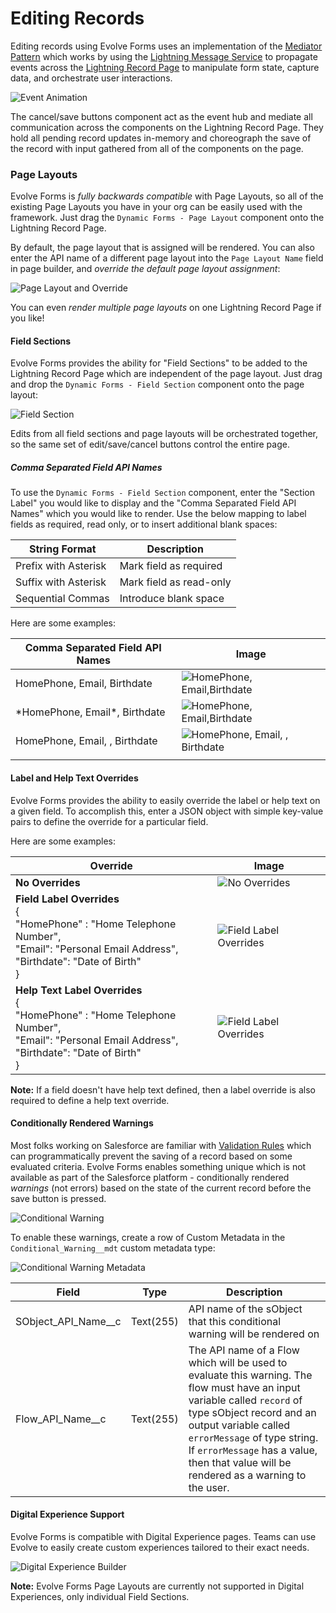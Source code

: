 # Editing Records

Editing records using Evolve Forms uses an implementation of the
[Mediator Pattern](https://en.wikipedia.org/wiki/Mediator_pattern) which works
by using the
[Lightning Message Service](https://developer.salesforce.com/docs/component-library/documentation/en/lwc/lwc.use_message_channel)
to propagate events across the
[Lightning Record Page](https://trailhead.salesforce.com/content/learn/modules/lightning_app_builder/lightning_app_builder_recordpage)
to manipulate form state, capture data, and orchestrate user interactions.

![Event Animation](images/EventAnimation.gif)

The cancel/save buttons component act as the event hub and mediate all
communication across the components on the Lightning Record Page. They hold all
pending record updates in-memory and choreograph the save of the record with
input gathered from all of the components on the page.

### Page Layouts

Evolve Forms is _fully backwards compatible_ with Page Layouts, so all of the
existing Page Layouts you have in your org can be easily used with the
framework. Just drag the `Dynamic Forms - Page Layout` component onto the
Lightning Record Page.

By default, the page layout that is assigned will be rendered. You can also
enter the API name of a different page layout into the `Page Layout Name` field
in page builder, and _override the default page layout assignment_:

![Page Layout and Override](images/PageLayoutAndOverride.gif)

You can even _render multiple page layouts_ on one Lightning Record Page if you
like!

#### Field Sections

Evolve Forms provides the ability for "Field Sections" to be added to the
Lightning Record Page which are independent of the page layout. Just drag and
drop the `Dynamic Forms - Field Section` component onto the page layout:

![Field Section](images/FieldSection.gif)

Edits from all field sections and page layouts will be orchestrated together, so
the same set of edit/save/cancel buttons control the entire page.

##### Comma Separated Field API Names

To use the `Dynamic Forms - Field Section` component, enter the "Section Label"
you would like to display and the "Comma Separated Field API Names" which you
would like to render. Use the below mapping to label fields as required, read
only, or to insert additional blank spaces:

| String Format        | Description             |
| -------------------- | ----------------------- |
| Prefix with Asterisk | Mark field as required  |
| Suffix with Asterisk | Mark field as read-only |
| Sequential Commas    | Introduce blank space   |

Here are some examples:

| Comma Separated Field API Names | Image                                             |
| ------------------------------- | ------------------------------------------------- |
| HomePhone, Email, Birthdate     | ![HomePhone, Email,Birthdate](images/CSV1.png)    |
| \*HomePhone, Email\*, Birthdate | ![*HomePhone, Email*,Birthdate](images/CSV2.png)  |
| HomePhone, Email, , Birthdate   | ![HomePhone, Email, , Birthdate](images/CSV3.png) |
|                                 |                                                   |

#### Label and Help Text Overrides

Evolve Forms provides the ability to easily override the label or help text on a
given field. To accomplish this, enter a JSON object with simple key-value pairs
to define the override for a particular field.

Here are some examples:

| Override                                                                                                                                                        | Image                                                  |
| --------------------------------------------------------------------------------------------------------------------------------------------------------------- | ------------------------------------------------------ |
| **No Overrides**                                                                                                                                                | ![No Overrides](images/CSV1.png)                       |
| **Field Label Overrides**<br/>{<br/> "HomePhone" \: "Home Telephone Number",<br/> "Email": "Personal Email Address",<br/>"Birthdate": "Date of Birth"<br/>}     | ![Field Label Overrides](images/LabelOverrides.png)    |
| **Help Text Label Overrides**<br/>{<br/> "HomePhone" \: "Home Telephone Number",<br/> "Email": "Personal Email Address",<br/>"Birthdate": "Date of Birth"<br/>} | ![Field Label Overrides](images/HelpTextOverrides.png) |

**Note:** If a field doesn't have help text defined, then a label override is
also required to define a help text override.

#### Conditionally Rendered Warnings

Most folks working on Salesforce are familiar with
[Validation Rules](https://help.salesforce.com/s/articleView?id=sf.fields_defining_field_validation_rules.htm&type=5)
which can programmatically prevent the saving of a record based on some
evaluated criteria. Evolve Forms enables something unique which is not available
as part of the Salesforce platform - conditionally rendered _warnings_ (not
errors) based on the state of the current record before the save button is
pressed.

![Conditional Warning](images/ConditionalWarning.gif)

To enable these warnings, create a row of Custom Metadata in the
`Conditional_Warning__mdt` custom metadata type:

![Conditional Warning Metadata](images/ConditionalWarningMetadata.png)

| Field                 | Type      | Description                                                                                                                                                                                                  |
| --------------------- | --------- | ------------------------------------------------------------------------------------------------------------------------------------------------------------------------------------------------------------ |
| SObject_API_Name\_\_c | Text(255) | API name of the sObject that this conditional warning will be rendered on                                                                                                                                    |
| Flow_API_Name\_\_c    | Text(255) | The API name of a Flow which will be used to evaluate this warning. The flow must have an input variable called `record` of type sObject record and an output variable called `errorMessage` of type string. If `errorMessage` has a value, then that value will be rendered as a warning to the user. |

#### Digital Experience Support

Evolve Forms is compatible with Digital
Experience pages. Teams can use Evolve to easily create custom experiences
tailored to their exact needs.

![Digital Experience Builder](images/DigitalExperienceBuilder.png)

**Note:** Evolve Forms Page Layouts are currently not supported in Digital
Experiences, only individual Field Sections.

